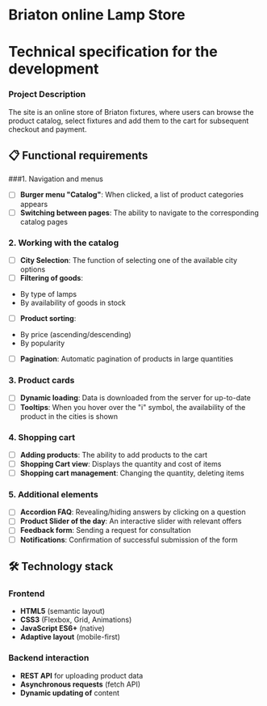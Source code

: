 # Briaton online Lamp Store

# Technical specification for the development

### Project Description
The site is an online store of Briaton fixtures, where users can browse the product catalog, select fixtures and add them to the cart for subsequent checkout and payment.

## 📋 Functional requirements

###1. Navigation and menus
- [ ] **Burger menu "Catalog"**: When clicked, a list of product categories appears
- [ ] **Switching between pages**: The ability to navigate to the corresponding catalog pages

### 2. Working with the catalog
- [ ] **City Selection**: The function of selecting one of the available city options
- [ ] **Filtering of goods**:
- By type of lamps
- By availability of goods in stock
- [ ] **Product sorting**:
- By price (ascending/descending)
- By popularity
- [ ] **Pagination**: Automatic pagination of products in large quantities

### 3. Product cards
- [ ] **Dynamic loading**: Data is downloaded from the server for up-to-date
- [ ] **Tooltips**: When you hover over the "i" symbol, the availability of the product in the cities is shown

### 4. Shopping cart
- [ ] **Adding products**: The ability to add products to the cart
- [ ] **Shopping Cart view**: Displays the quantity and cost of items
- [ ] **Shopping cart management**: Changing the quantity, deleting items

### 5. Additional elements
- [ ] **Accordion FAQ**: Revealing/hiding answers by clicking on a question
- [ ] **Product Slider of the day**: An interactive slider with relevant offers
- [ ] **Feedback form**: Sending a request for consultation
- [ ] **Notifications**: Confirmation of successful submission of the form

## 🛠 Technology stack

### Frontend
- **HTML5** (semantic layout)
- **CSS3** (Flexbox, Grid, Animations)
- **JavaScript ES6+** (native)
- **Adaptive layout** (mobile-first)

### Backend interaction
- **REST API** for uploading product data
- **Asynchronous requests** (fetch API)
- **Dynamic updating of** content
